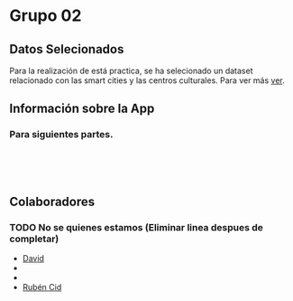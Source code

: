 
# Grupo 02
## Datos Selecionados
Para la realización de está practica, se ha selecionado un dataset relacionado con las 
smart cities y las centros culturales. Para ver más [ver](https://htmlpreview.github.io/?https://github.com/RubenCid35/Curso2021-2022-DataScience/master/HandsOn/Group02/requirementes/datasetRequirements.html).

## Información sobre la App
### Para siguientes partes.
<br><br><br>

## Colaboradores
### TODO No se quienes estamos (Eliminar linea despues de completar)

- [David](https://github.com/davidlm28)
- []()
- []()
- [Rubén Cid](https://github.com/RubenCid35)


